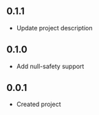 ## 0.1.1
* Update project description
## 0.1.0
* Add null-safety support
## 0.0.1
* Created project

